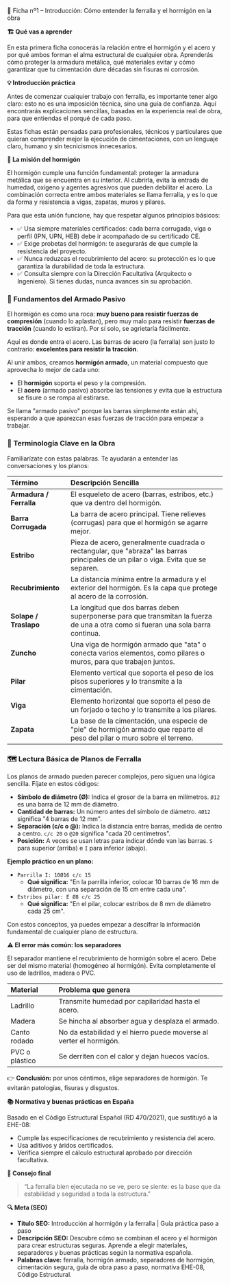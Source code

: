 🧱 Ficha nº1 – Introducción: Cómo entender la ferralla y el hormigón en la obra

**🏗️ Qué vas a aprender**

En esta primera ficha conocerás la relación entre el hormigón y el acero y por qué ambos forman el alma estructural de cualquier obra. Aprenderás cómo proteger la armadura metálica, qué materiales evitar y cómo garantizar que tu cimentación dure décadas sin fisuras ni corrosión.

**💡 Introducción práctica**

Antes de comenzar cualquier trabajo con ferralla, es importante tener algo claro: esto no es una imposición técnica, sino una guía de confianza.
Aquí encontrarás explicaciones sencillas, basadas en la experiencia real de obra, para que entiendas el porqué de cada paso.

Estas fichas están pensadas para profesionales, técnicos y particulares que quieran comprender mejor la ejecución de cimentaciones, con un lenguaje claro, humano y sin tecnicismos innecesarios.

**🧱 La misión del hormigón**

El hormigón cumple una función fundamental: proteger la armadura metálica que se encuentra en su interior. Al cubrirla, evita la entrada de humedad, oxígeno y agentes agresivos que pueden debilitar el acero.
La combinación correcta entre ambos materiales se llama ferralla, y es lo que da forma y resistencia a vigas, zapatas, muros y pilares.

Para que esta unión funcione, hay que respetar algunos principios básicos:

- ✅ Usa siempre materiales certificados: cada barra corrugada, viga o perfil (IPN, UPN, HEB) debe ir acompañado de su certificado CE.
- ✅ Exige probetas del hormigón: te asegurarás de que cumple la resistencia del proyecto.
- ✅ Nunca reduzcas el recubrimiento del acero: su protección es lo que garantiza la durabilidad de toda la estructura.
- ✅ Consulta siempre con la Dirección Facultativa (Arquitecto o Ingeniero). Si tienes dudas, nunca avances sin su aprobación.

### 💪 Fundamentos del Armado Pasivo

El hormigón es como una roca: **muy bueno para resistir fuerzas de compresión** (cuando lo aplastan), pero muy malo para resistir **fuerzas de tracción** (cuando lo estiran). Por sí solo, se agrietaría fácilmente.

Aquí es donde entra el acero. Las barras de acero (la ferralla) son justo lo contrario: **excelentes para resistir la tracción**.

Al unir ambos, creamos **hormigón armado**, un material compuesto que aprovecha lo mejor de cada uno:
- El **hormigón** soporta el peso y la compresión.
- El **acero** (armado pasivo) absorbe las tensiones y evita que la estructura se fisure o se rompa al estirarse.

Se llama "armado pasivo" porque las barras simplemente están ahí, esperando a que aparezcan esas fuerzas de tracción para empezar a trabajar.

### 📖 Terminología Clave en la Obra

Familiarízate con estas palabras. Te ayudarán a entender las conversaciones y los planos:

| Término | Descripción Sencilla |
| :--- | :--- |
| **Armadura / Ferralla** | El esqueleto de acero (barras, estribos, etc.) que va dentro del hormigón. |
| **Barra Corrugada** | La barra de acero principal. Tiene relieves (corrugas) para que el hormigón se agarre mejor. |
| **Estribo** | Pieza de acero, generalmente cuadrada o rectangular, que "abraza" las barras principales de un pilar o viga. Evita que se separen. |
| **Recubrimiento** | La distancia mínima entre la armadura y el exterior del hormigón. Es la capa que protege al acero de la corrosión. |
| **Solape / Traslapo** | La longitud que dos barras deben superponerse para que transmitan la fuerza de una a otra como si fueran una sola barra continua. |
| **Zuncho** | Una viga de hormigón armado que "ata" o conecta varios elementos, como pilares o muros, para que trabajen juntos. |
| **Pilar** | Elemento vertical que soporta el peso de los pisos superiores y lo transmite a la cimentación. |
| **Viga** | Elemento horizontal que soporta el peso de un forjado o techo y lo transmite a los pilares. |
| **Zapata** | La base de la cimentación, una especie de "pie" de hormigón armado que reparte el peso del pilar o muro sobre el terreno. |

### 🗺️ Lectura Básica de Planos de Ferralla

Los planos de armado pueden parecer complejos, pero siguen una lógica sencilla. Fíjate en estos códigos:

- **Símbolo de diámetro (Ø):** Indica el grosor de la barra en milímetros. `Ø12` es una barra de 12 mm de diámetro.
- **Cantidad de barras:** Un número antes del símbolo de diámetro. `4Ø12` significa "4 barras de 12 mm".
- **Separación (c/c o @):** Indica la distancia entre barras, medida de centro a centro. `c/c 20` o `@20` significa "cada 20 centímetros".
- **Posición:** A veces se usan letras para indicar dónde van las barras. `S` para superior (arriba) e `I` para inferior (abajo).

**Ejemplo práctico en un plano:**

- `Parrilla I: 10Ø16 c/c 15`
  - **Qué significa:** "En la parrilla inferior, colocar 10 barras de 16 mm de diámetro, con una separación de 15 cm entre cada una".
- `Estribos pilar: E Ø8 c/c 25`
  - **Qué significa:** "En el pilar, colocar estribos de 8 mm de diámetro cada 25 cm".

Con estos conceptos, ya puedes empezar a descifrar la información fundamental de cualquier plano de estructura.

**⚠️ El error más común: los separadores**

El separador mantiene el recubrimiento de hormigón sobre el acero.
Debe ser del mismo material (homogéneo al hormigón). Evita completamente el uso de ladrillos, madera o PVC.

| Material       | Problema que genera                                          |
| :------------- | :----------------------------------------------------------- |
| Ladrillo       | Transmite humedad por capilaridad hasta el acero.            |
| Madera         | Se hincha al absorber agua y desplaza el armado.             |
| Canto rodado   | No da estabilidad y el hierro puede moverse al verter el hormigón. |
| PVC o plástico | Se derriten con el calor y dejan huecos vacíos.              |

👉 **Conclusión:** por unos céntimos, elige separadores de hormigón. Te evitarán patologías, fisuras y disgustos.

**📚 Normativa y buenas prácticas en España**

Basado en el Código Estructural Español (RD 470/2021), que sustituyó a la EHE-08:

- Cumple las especificaciones de recubrimiento y resistencia del acero.
- Usa aditivos y áridos certificados.
- Verifica siempre el cálculo estructural aprobado por dirección facultativa.

**🎯 Consejo final**

> “La ferralla bien ejecutada no se ve, pero se siente: es la base que da estabilidad y seguridad a toda la estructura.”

**🔍 Meta (SEO)**

- **Título SEO:** Introducción al hormigón y la ferralla | Guía práctica paso a paso
- **Descripción SEO:** Descubre cómo se combinan el acero y el hormigón para crear estructuras seguras. Aprende a elegir materiales, separadores y buenas prácticas según la normativa española.
- **Palabras clave:** ferralla, hormigón armado, separadores de hormigón, cimentación segura, guía de obra paso a paso, normativa EHE-08, Código Estructural.